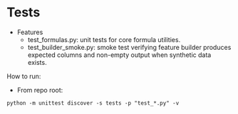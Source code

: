 # Tests

- Features
  - test_formulas.py: unit tests for core formula utilities.
  - test_builder_smoke.py: smoke test verifying feature builder produces expected columns and non-empty output when synthetic data exists.

How to run:

- From repo root:

```
python -m unittest discover -s tests -p "test_*.py" -v
```